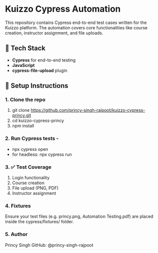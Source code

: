 # Kuizzo Cypress Automation

This repository contains Cypress end-to-end test cases written for the Kuizzo platform. The automation covers core functionalities like course creation, instructor assignment, and file uploads.

## 🧪 Tech Stack

- **Cypress** for end-to-end testing
- **JavaScript**
- **cypress-file-upload** plugin

## 🚀 Setup Instructions

### 1. Clone the repo
1. git clone https://github.com/princy-singh-rajpoot/kuizzo-cypress-princy.git
2. cd kuizzo-cypress-princy
3. npm install

### 2. Run Cypress tests - 
- npx cypress open
- for headless: npx cypress run

### 3. ✅ Test Coverage
1. Login functionality
2. Course creation
3. File upload (PNG, PDF)
4. Instructor assignment

### 4. Fixtures
Ensure your test files (e.g. princy.png, Automation Testing.pdf) are placed inside the cypress/fixtures/ folder.

### 5. Author
Princy Singh
GitHub: @princy-singh-rajpoot